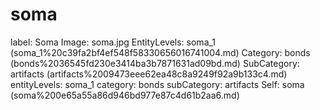# soma

label: Soma
Image: soma.jpg
EntityLevels: soma_1 (soma_1%20c39fa2bf4ef548f58330656016741004.md)
Category: bonds (bonds%2036545fd230e3414ba3b7871631ad09bd.md)
SubCategory: artifacts (artifacts%2009473eee62ea48c8a9249f92a9b133c4.md)
entityLevels: soma_1
category: bonds
subCategory: artifacts
Self: soma (soma%200e65a55a86d946bd977e87c4d61b2aa6.md)

[](Untitled%20126590957b904a628827e6de7939813e.md)